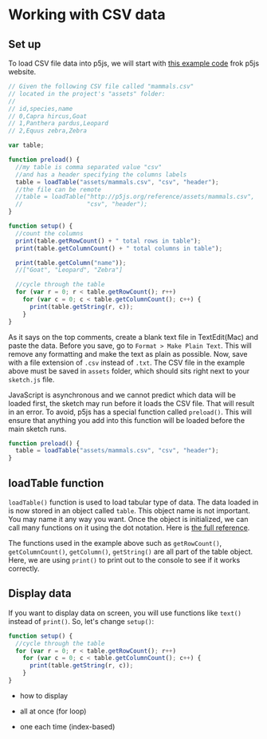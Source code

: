 # Working with CSV data

## Set up

To load CSV file data into p5js, we will start with [this example code](https://p5js.org/reference/#/p5/loadTable) frok p5js website.

```js
// Given the following CSV file called "mammals.csv"
// located in the project's "assets" folder:
//
// id,species,name
// 0,Capra hircus,Goat
// 1,Panthera pardus,Leopard
// 2,Equus zebra,Zebra

var table;

function preload() {
  //my table is comma separated value "csv"
  //and has a header specifying the columns labels
  table = loadTable("assets/mammals.csv", "csv", "header");
  //the file can be remote
  //table = loadTable("http://p5js.org/reference/assets/mammals.csv",
  //                  "csv", "header");
}

function setup() {
  //count the columns
  print(table.getRowCount() + " total rows in table");
  print(table.getColumnCount() + " total columns in table");

  print(table.getColumn("name"));
  //["Goat", "Leopard", "Zebra"]

  //cycle through the table
  for (var r = 0; r < table.getRowCount(); r++)
    for (var c = 0; c < table.getColumnCount(); c++) {
      print(table.getString(r, c));
    }
}
```

As it says on the top comments, create a blank text file in TextEdit(Mac) and paste the data. Before you save, go to `Format > Make Plain Text`. This will remove any formatting and make the text as plain as possible. Now, save with a file extension of `.csv` instead of `.txt`. The CSV file in the example above must be saved in `assets` folder, which should sits right next to your `sketch.js` file.

JavaScript is asynchronous and we cannot predict which data will be loaded first, the sketch may run before it loads the CSV file. That will result in an error. To avoid, p5js has a special function called `preload()`. This will ensure that anything you add into this function will be loaded before the main sketch runs.

```js
function preload() {
  table = loadTable("assets/mammals.csv", "csv", "header");
}
```

## loadTable function
`loadTable()` function is used to load tabular type of data. The data loaded in is now stored in an object called `table`. This object name is not important. You may name it any way you want. Once the object is initialized, we can call many functions on it using the dot notation. Here is [the full reference](https://p5js.org/reference/#/p5.Table). 

The functions used in the example above such as `getRowCount()`, `getColumnCount()`, `getColumn()`, `getString()` are all part of the table object. Here, we are using `print()` to print out to the console to see if it works correctly.

## Display data
If you want to display data on screen, you will use functions like `text()` instead of `print()`. So, let's change `setup()`:

```js
function setup() {
  //cycle through the table
  for (var r = 0; r < table.getRowCount(); r++)
    for (var c = 0; c < table.getColumnCount(); c++) {
      print(table.getString(r, c));
    }
}
```




- how to display

- all at once (for loop)
- one each time (index-based)

